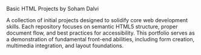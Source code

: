 Basic HTML Projects by Soham Dalvi

A collection of initial projects designed to solidify core web development skills. Each repository focuses on semantic HTML5 structure, proper document flow, and best practices for accessibility. This portfolio serves as a demonstration of fundamental front-end abilities, including form creation, multimedia integration, and layout foundations.
